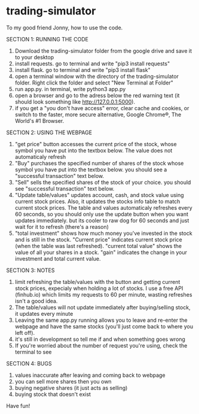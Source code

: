 # trading-simulator
To my good friend Jonny, how to use the code.

SECTION 1: RUNNING THE CODE
1. Download the trading-simulator folder from the google drive and save it to your desktop
2. install requests. go to terminal and write "pip3 install requests"
3. install flask. go to terminal and write "pip3 install flask"
4. open a terminal window with the directory of the trading-simulator folder. Right click the folder and select "New Terminal at Folder"
5. run app.py. in terminal, write python3 app.py
6. open a browser and go to the adress below the red warning text (it should look something like http://127.0.0.1:5000).
7. if you get a "you don't have access" error, clear cache and cookies, or switch to the faster, more secure alternative, Google Chrome®, The World's #1 Browser.

SECTION 2: USING THE WEBPAGE
1. "get price" button accesses the current price of the stock, whose symbol you have put into the textbox below. The value does not automaticaly refresh
2. "Buy" purchases the specified number of shares of the stock whose symbol you have put into the textbox below. you should see a "successful transaction" text below.
3. "Sell" sells the specified shares of the stock of your choice. you should see "successful transaction" text below.
4. "Update table/values" updates account, cash, and stock value using current stock prices. Also, it updates the stocks info table to match current stock prices. The table and values automaticaly refreshes every 60 seconds, so you should only use the update button when you want updates immediately. but its cooler to raw dog for 60 seconds and just wait for it to refresh (there's a reason)
5. "total investment" shows how much money you've invested in the stock and is still in the stock. "Current price" indicates current stock price (when the table was last refreshed). "current total value" shows the value of all your shares in a stock. "gain" indicates the change in your investment and total current value.

SECTION 3: NOTES
1. limit refreshing the table/values with the button and getting current stock prices, expecialy when holding a lot of stocks. I use a free API (finhub.io) which limits my requests to 60 per minute, wasting refreshes isn't a good idea.
2. The table/values will not update immediately after buying/selling stock, it updates every minute
3. Leaving the same app.py running allows you to leave and re-enter the webpage and have the same stocks (you'll just come back to where you left off).
4. it's still in development so tell me if and when something goes wrong
5. If you're worried about the number of request you're using, check the terminal to see

SECTION 4: BUGS
1. values inaccurate after leaving and coming back to webpage
2. you can sell more shares then you own
3. buying negative shares (it just acts as selling)
4. buying stock that doesn't exist

Have fun!
